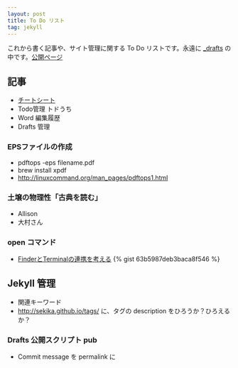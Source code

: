```yaml
---
layout: post
title: To Do リスト
tag: jekyll
---
```

これから書く記事や、サイト管理に関する To Do リストです。永遠に [_drafts](https://github.com/sekika/sekika.github.io/tree/master/_drafts) の中です。[公開ページ](http://sekika.github.io)

## 記事 ##
- [チートシート](https://raw.githubusercontent.com/sekika/sekika.github.io/master/_drafts/cheetsheet.md)
- Todo管理 トドうち
- Word 編集履歴
- Drafts 管理

### EPSファイルの作成
- pdftops -eps filename.pdf 
- brew install xpdf
- http://linuxcommand.org/man_pages/pdftops1.html

### 土壌の物理性「古典を読む」
- Allison
- 大村さん

### open コマンド
- [FinderとTerminalの連携を考える](http://news.mynavi.jp/column/osxhack/109/)
{% gist 63b5987deb3baca8f546 %}

## Jekyll 管理 ##
- 関連キーワード
- http://sekika.github.io/tags/ に、タグの description をひろうか？ひろえるか？

### Drafts 公開スクリプト pub ###
- Commit message を permalink に
